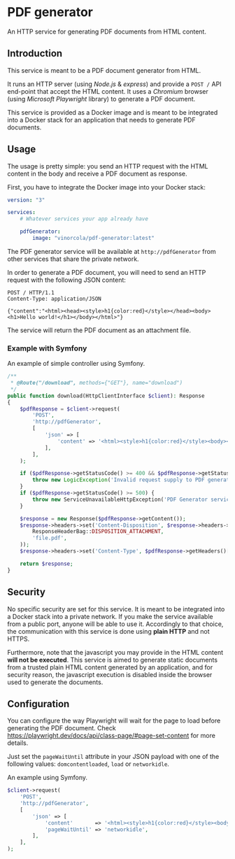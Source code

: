 # PDF generator

An HTTP service for generating PDF documents from HTML content.

## Introduction

This service is meant to be a PDF document generator from HTML.

It runs an HTTP server (using *Node.js* & *express*) and provide a `POST /` API end-point that accept the HTML content. It
uses a *Chromium* browser (using *Microsoft Playwright* library) to generate a PDF document.

This service is provided as a Docker image and is meant to be integrated into a Docker stack for an application that
needs to generate PDF documents.

## Usage

The usage is pretty simple: you send an HTTP request with the HTML content in the body and receive a PDF document as
response.

First, you have to integrate the Docker image into your Docker stack:

```yaml
version: "3"

services:
    # Whatever services your app already have

    pdfGenerator:
        image: "vinorcola/pdf-generator:latest"
```

The PDF generator service will be available at `http://pdfGenerator` from other services that share the private network.

In order to generate a PDF document, you will need to send an HTTP request with the following JSON content:

```http
POST / HTTP/1.1
Content-Type: application/JSON

{"content":"<html><head><style>h1{color:red}</style></head><body><h1>Hello world!</h1></body></html>"}
```

The service will return the PDF document as an attachment file.

### Example with Symfony

An example of simple controller using Symfony.

```php
/**
 * @Route("/download", methods={"GET"}, name="download")
 */
public function download(HttpClientInterface $client): Response
{
    $pdfResponse = $client->request(
        'POST',
        'http://pdfGenerator',
        [
            'json' => [
                'content' => '<html><style>h1{color:red}</style><body><h1>Hello world</h1></body></html>',
            ],
        ],
    );

    if ($pdfResponse->getStatusCode() >= 400 && $pdfResponse->getStatusCode() < 500) {
        throw new LogicException('Invalid request supply to PDF generator. Get status code ' . $pdfResponse->getStatusCode() . '.');
    }
    if ($pdfResponse->getStatusCode() >= 500) {
        throw new ServiceUnavailableHttpException('PDF Generator service is unavailable. Get status code ' . $pdfResponse->getStatusCode() . '.');
    }

    $response = new Response($pdfResponse->getContent());
    $response->headers->set('Content-Disposition', $response->headers->makeDisposition(
        ResponseHeaderBag::DISPOSITION_ATTACHMENT,
        'file.pdf',
    ));
    $response->headers->set('Content-Type', $pdfResponse->getHeaders()['content-type']);

    return $response;
}
```

## Security

No specific security are set for this service. It is meant to be integrated into a Docker stack into a private network.
If you make the service available from a public port, anyone will be able to use it. Accordingly to that choice, the
communication with this service is done using **plain HTTP** and not HTTPS.

Furthermore, note that the javascript you may provide in the HTML content **will not be executed**. This service is
aimed to generate static documents from a trusted plain HTML content generated by an application, and for security
reason, the javascript execution is disabled inside the browser used to generate the documents.

## Configuration

You can configure the way Playwright will wait for the page to load before generating the PDF document. Check
https://playwright.dev/docs/api/class-page/#page-set-content for more details.

Just set the `pageWaitUntil` attribute in your JSON payload with one of the following values: `domcontentloaded`, `load`
or `networkidle`.

An example using Symfony.

```php
$client->request(
    'POST',
    'http://pdfGenerator',
    [
        'json' => [
            'content'       => '<html><style>h1{color:red}</style><body><h1>Hello world</h1></body></html>',
            'pageWaitUntil' => 'networkidle',
        ],
    ],
);
```
